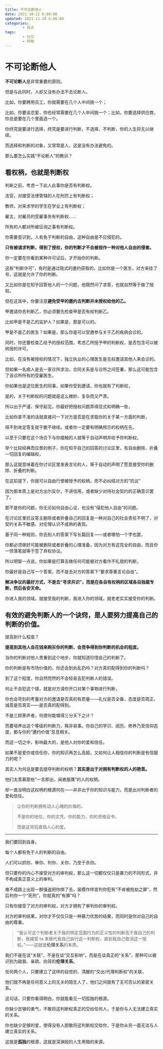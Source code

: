 ```yaml
---
title: 不可论断他人
date: 2021-10-22 6:00:00
updated: 2021-11-28 6:00:00
categories:
        - 观点
tags:
        - 社交
        - 转载
---
```


# 不可论断他人

**不可论断人**是非常重要的原则。

但是与此同时，人却又没有办法不去论断人。

比如，你要聘用员工，你就需要在几个人中间挑一个；

比如，你要谈恋爱，你也经常需要在几个人中间挑一个；比如，你要选择供应商，你总是要在几个里面选一个。

你终究是要进行选择，终究是要进行判断，不选择、不判断，你的人生将无以继续。

而选择和判断的对象，又常常是人，这是没有办法避免的。

那么要怎么实践“不论断人”的教训？

## 看权柄，也就是判断权

判断之前，考虑一下此人此事你是否有判断权。

法官，对接受法律管辖的人在刑罚上有判断权；

教师，对来求学的学生在学业上有判断权；

雇主，对雇员的受雇事务有判断权……

所有的人都对所被征询之事有判断权。

你需要意识到，人有免于判断的自由，这种自由是不应侵犯的。

**只有被请求判断，得到了授权，你的判断才不会被视作一种对他人自由的侵害。**

你一定要在你看到某种许可证后，才开始你的判断。

这些“判断许可”，有时是通过隐式的邀约获取的，比如你是一个医生，对方来挂了号，这就是允许了你的判断。

又比如你是在知乎回答他人的一个问题，他既然问了求答，也就自然等于做了授权。

但在这其中，你要注意**避免受甲的邀约去判断并未授权给他的乙。**

甲邀请你去判断乙，你必须要先检查甲是否有权判断乙。

比如甲是不是乙的监护人？如果是，那是可以的。

甲是不是乙的医生？如果是，那么你是可以受邀参与关于乙的疾病会诊的。



同时，你还要检查乙给予的授权范围，考虑乙所授予甲的判断权，是否包含可以被转授的许可。

比如，在没有被授权的情况下，独立执业的心理医生是无权邀请其他人来会诊的。

但如果一名病人是去一家诊所求治，合同关系是与诊所之间签署，那么这可能包含了该诊所所有的受雇医生。

你如果也是这位医生的同事，如果你受到邀请，你也就有了判断权，

是的，关于判断权的问题就是这么微妙、复杂而又严肃。

所以出于严谨、保守起见，你最好把授权问题弄得显式和明确一些，

比如你拿不准的话就直接问一下对方是否是在求取你的关于某一方面的判断，

得不到肯定答复就干脆不继续。或者你一定要有明确预示的权柄在先，

以至于只要在这个场合下与你接触的人就等于自动声明并给予你判断权。

举个比较经典而应景的例子，你在知乎自己的回答的讨论区里，有自由删除、折叠一切回复的编辑权，

那么这就意味着在你讨论区里发表言论的人，等于自动的声明了愿意接受你的删除、折叠的判断。



在这前提下，你就可以自由行使被授予的权柄，而不必纠结对方的“抗议”

因为那本质上是对方出尔反尔，不讲信用，或者缺少对待社会契约的正确意识罢了。

那不是你的问题，你无论如何自由心证，也没有“侵犯他人自由”的问题。

在讨论区里抗议答主删除或者折叠自己的回复是一种对自己的社会责任不明了，对契约关系不敏感、对伦理认识不成熟的表现。

基于同一种规则，你去别人的答案下写长篇回复——或者哪怕一个字也罢，

你都必须做好可能被删除或者折叠的心理准备，因为对方有这完全的自由，而且你一但落笔就等于签了弃权协议。

所以明智一点说，你如果是打算去做任何可能被对方看作不礼貌的判断，

你最好是自己写一个答案，而不是去对方的答案下“要求尊重言论自由”。

**解决争议的最好方式，不是去“寻求共识”，而是在各自有权柄的区域各自独裁专断，然后各安天命。**

你进入我的领域，就接受我的判断，我进入你的领域，就老老实实接受你的判断。

## 有效的避免判断人的一个诀窍，是人要努力提高自己的判断的价值。

提高到什么程度？

**提高到其他人会花钱来购买你的判断、会竞争得到你判断的机会的程度。**

当你的判断对他人贵重到这个地步，你就知道珍惜自己的判断了。

你的判断是有市场价值的，你还会到处乱扔吗？对方真的配得到你的判断吗？

到了这个程度，你自然而然的不会轻易去犯判断人的错误。

何止不会犯这个错，就是对方请你开口对某个事物进行判断，

你也会苛刻的考量对方的邀请是否真的有质量——礼仪是否全备、态度是否周正、诚意是否真实——是否真的配得到。

不是三顾茅庐者，何德何能堪得三分天下之计？

而要培养出这个等级的判断力，殊非易事。你自己的学识、阅历、修养乃至信仰态度，都与你的“邀约价值”息息相关。

而这一切之中，影响最大的，是他人对你的爱和信任。

如果不是爱你或信任你，你的知识再怎么高超，又如何让人相信你的判断是有信服力的呢？

其实人为何总是要去擅夺判断的权柄？**其实是出于对拥有判断权的人的艳羡。**

他们太羡慕那些“一言即出，闻者服膺”的人的权柄。

却一直没明白这权柄的根源何在——并非出于你的知识与能力，而是出对判断者的爱和信任。

> 让你的判断拥有动人心魄的价值的，
>
> 不是你的地位、你的文凭、你的能力、你的资格证书，
>
> 而是这背后直指人心的爱。
>

------

我们要回到自身。

每个人都有免于人的判断的自由。

人们可以抓你、审你、判你、关你、乃至于杀你。

但只要你的内心不接受对方的审判权，那么这一切都仅仅只是暴力的不同形式，并不构成真正意义上的审判。

难不成路上出现一群强盗把你绑了去，装模作样宣判你犯有“不肯被抢劫之罪”，然后判你一个“死刑”，你就真的“有罪”吗？

只有你接受了对方的审判权，对方才拥有了审判你的审判权。

对方的审判结果，对你才不仅仅只是一种暴力优势的结果，而同时是你对自己的自由的尊重。

> “我认可这个判断者关于我的特定范围行为的正义性的判断高于我自己的判断，我接受 ta 来替代我自己执行这一判断权，直到我自己取消这一授权。”——这就是**伦理关系**的本质。

我们不是在谈“关联”，不是在谈“交互影响”，而是在谈真正的“关系”，那种可以被识别为敌我、亲疏、向背的**伦理关系**。

任何两个人，只要建立了这样的自觉的、清醒的“交出/代理判断权”的关联，

他们就不再是任何意义上的无关的陌生人了，他们之间就有了无可否认的紧密关系。

这句话，只要你看得明白，你就能看见一切孤独的根源。

你缺少足够的勇气，不敢将这判断权真正的交给任何人，于是你与人无法建立真实的关系。

你也缺少足够的爱，使得没有人胆敢将这判断权交给你，于是你从另一面无法与人建立真实的关系。

这就是**孤独**的根源，这就是深渊般的人生黑暗的来源。
